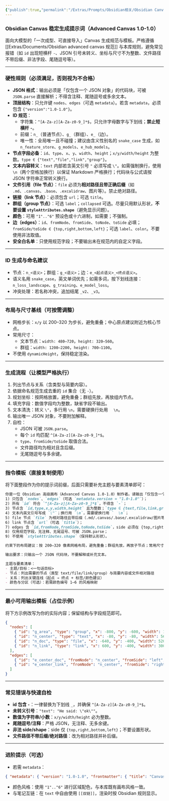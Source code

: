 ```yaml
---
{"publish":true,"permalink":"/Extras/Prompts/Obsidian相关/Obsidian Canvas 生成提示词.md","created":"2025-08-12T16:24:00.146+08:00","modified":"2025-08-15T21:59:59.733+08:00","tags":["AI生成","prompts"],"cssclasses":""}
---
```



### Obsidian Canvas 稳定生成提示词（Advanced Canvas 1.0-1.0）

面向大模型的「一次成型、可直接导入」Canvas 生成规范与模板。严格遵循 [[Extras/Documents/Obsidian advanced canvas 规范]] 与本库规则，避免常见报错（如 `id` 出现短横杆 `-`、JSON 引号未转义、坐标与尺寸不为整数、文件路径不带后缀、非法字段、尾随逗号等）。

---

### 硬性规则（必须满足，否则视为不合格）

- **JSON 格式**：输出必须是「仅包含一个 JSON 对象」的代码块，可被 `JSON.parse` 直接解析；不得含注释、尾随逗号或多余文本。
- **顶层结构**：只允许键 `nodes`、`edges`（可选 `metadata`）。若含 `metadata`，必须包含 `{"version":"1.0-1.0"}`。
- **ID 规范**：
  - 字符集：`^[A-Za-z][A-Za-z0-9_]*$`，只允许字母数字与下划线；**禁止短横杆 `-`**。
  - 前缀：`n_`（普通节点）、`g_`（群组）、`e_`（边）。
  - 唯一性：全局唯一且不碰撞；建议由含义性别名的 `snake_case` 生成，如 `n_feature_store`、`g_models`、`e_hub_models`。
- **节点字段必备**：`id`、`type`、`x`、`y`、`width`、`height`；`x/y/width/height` 为整数。`type ∈ {"text","file","link","group"}`。
- **文本内容转义**：`text` 内部若含英文引号 `"` 必须写成 `\"`。如需强制换行，使用 `  \n`（两个空格加换行）以保证 Markdown 严格换行；代码块与公式请按 JSON 字符串正常转义换行。
- **文件引用（file 节点）**：`file` 必须为**相对路径且带正确后缀**（如 `.md`、`.canvas`、`.base`、`.excalidraw`、图片等）。禁止绝对路径。
- **链接（link 节点）**：必须包含 `url`；可选 `title`。
- **群组（group 节点）**：可选 `label`；`collapsed` 可选。尽量只用默认形状，**不要设置 `styleAttributes.shape`**（避免显示问题）。
- **颜色**：可用 `"1".."6"` 预设色或十六进制，如需要；不强制。
- **边（edges）**：`id`、`fromNode`、`fromSide`、`toNode`、`toSide` 必填；`fromSide/toSide ∈ {top,right,bottom,left}`；可选 `label`、`color`。不要使用非法取值。
- **安全白名单**：只使用规范字段；不要输出未在规范内的自定义字段。

---

### ID 生成与命名建议

- 节点：`n_<语义>`；群组：`g_<语义>`；边：`e_<起点语义>_<终点语义>`。
- 语义名用 `snake_case`，英文单词优先；如需多词，按下划线连接：`n_loss_landscape`、`g_training`、`e_model_loss`。
- 冲突处理：若名称冲突，追加结尾 `_v2`、`_v3`。

---

### 布局与尺寸基线（可按需调整）

- 网格步长：`x/y` 以 200–320 为步长，避免重叠；中心原点建议附近为核心节点。
- 常用尺寸：
  - 文本节点：`width: 480–720`，`height: 320–560`。
  - 群组：`width: 1200–2200`，`height: 700–1100`。
- 不使用 `dynamicHeight`，保持稳定渲染。

---

### 生成流程（让模型严格执行）

1. 列出节点与关系（含类型与简要内容）。
2. 依据命名规范生成去重的 `id` 集合（无 `-`）。
3. 规划坐标：按网格放置，避免重叠；群组先放，再放组内节点。
4. 填充字段：数值字段均为整数，缺省字段不输出。
5. 文本清洗：转义 `\"`，多行用 `\n`，需要硬换行处用 `  \n`。
6. 输出唯一 JSON 对象，不要附加解释。
7. 自检：
   - JSON 可被 `JSON.parse`。
   - 每个 `id` 均匹配 `^[A-Za-z][A-Za-z0-9_]*$`。
   - `type`、`fromSide/toSide` 取值合法。
   - 文件路径均为相对且含后缀。
   - 无尾随逗号与多余键。

---

### 指令模板（直接复制使用）

将下面整段作为你的提示词前缀，后面只需要补充主题与要素清单即可：

```markdown
你是一位 Obsidian 高级画布（Advanced Canvas 1.0-1.0）制作者。请输出「仅包含一个 JSON 对象」的代码块，严格遵守：
1) 只包含 `nodes`、`edges`（可选 `metadata.version = "1.0-1.0"`）；
2) 所有 `id` 符合 `^[A-Za-z][A-Za-z0-9_]*$`，不得含 `-`；
3) 节点含 `id,type,x,y,width,height` 且为整数；`type ∈ {text,file,link,group}`；
4) 文本内英文引号写成 `\"`；换行用 `\n`，需要硬换行用 `  \n`；
5) file 节点 `file` 为相对路径且带后缀（.md/.canvas/.base/.excalidraw/图片等）；
6) link 节点含 `url`（可选 `title`）；
7) edges 含 `id,fromNode,fromSide,toNode,toSide`，side 必须在 {top,right,bottom,left}；
8) 仅用规范字段，无注释、无尾逗号、可被 JSON.parse；
9) 不使用 `styleAttributes.shape`（保持默认形状）。

约束下的布局建议：按 200–320 像素网格布局，避免重叠；群组先放，再放子节点；常用尺寸：文本 480–720×320–560，群组 1200–2200×700–1100。

输出要求：只输出一个 JSON 代码块，不要解释或补充文本。

主题与要素清单：
- 主题/目标：<一句话目标>
- 节点：列出需要的节点（类型 text/file/link/group）与简要内容或文件相对路径
- 关系：列出关键连线（起点 → 终点 + 标签/颜色建议）
- 颜色与分区（可选）：若需颜色编号 1–6 的风格映射
```

---

### 最小可用输出模板（占位示例）

将下方示例改写为你的实际内容；保留结构与字段规范即可。

```json
{
  "nodes": [
    { "id": "g_area", "type": "group", "x": -800, "y": -600, "width": 1600, "height": 1000, "label": "Area" },
    { "id": "n_center", "type": "text", "x": -80, "y": -80, "width": 560, "height": 400, "text": "# Center\n概览内容  \n使用说明" },
    { "id": "n_doc", "type": "file", "x": -640, "y": -400, "width": 520, "height": 320, "file": "Cards/示例.md" },
    { "id": "n_link", "type": "link", "x": 600, "y": -400, "width": 300, "height": 80, "url": "https://example.com", "title": "External" }
  ],
  "edges": [
    { "id": "e_center_doc", "fromNode": "n_center", "fromSide": "left", "toNode": "n_doc", "toSide": "right", "label": "reference" },
    { "id": "e_center_link", "fromNode": "n_center", "fromSide": "right", "toNode": "n_link", "toSide": "left" }
  ]
}
```

---

### 常见错误与快速自检

- **id 包含 `-`**：一律替换为下划线 `_`，并确保 `^[A-Za-z][A-Za-z0-9_]*$`。
- **未转义引号**：`"text": "He said: \"ok\""`。
- **数值为字符串/小数**：`x/y/width/height` 必为整数。
- **尾随逗号/注释**：严格 JSON，无注释、无多余键。
- **非法 side/shape**：side 仅 `{top,right,bottom,left}`；不要设置形状。
- **文件路径不带后缀/绝对路径**：改为相对路径并补后缀。

---

### 进阶提示（可选）

- 若需 `metadata`：
```json
{ "metadata": { "version": "1.0-1.0", "frontmatter": { "title": "Canvas Title" } }, "nodes": [], "edges": [] }
```
- 颜色风格：使用 `"1".."6"` 进行区域配色，与本库既有画布风格一致。
- 与笔记互链：在 `text` 中自由使用 `[[双链]]`，渲染时按 Obsidian 规则显示。



